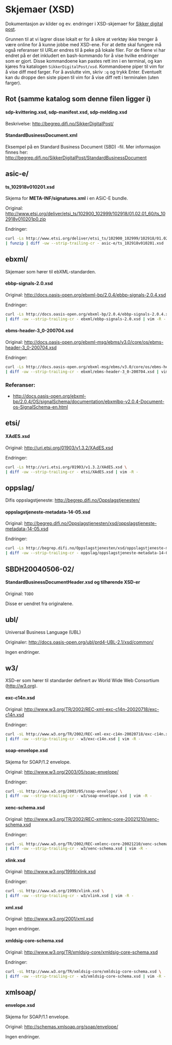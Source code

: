 Skjemaer (XSD)
===========================

Dokumentasjon av kilder og ev. endringer i XSD-skjemaer for [Sikker digital post](http://begrep.difi.no/SikkerDigitalPost/).

Grunnen til at vi lagrer disse lokalt er for å sikre at verktøy ikke trenger å være online for å kunne jobbe med XSD-ene. For at dette skal fungere må også referanser til URLer endres til å peke på lokale filer. For de filene vi har endret på er det inkludert en bash-kommando for å vise hvilke endringer som er gjort. Disse kommandoene kan pastes rett inn i en terminal, og kan kjøres fra katalogen `SikkerDigitalPost/xsd`. Kommandoene piper til vim for å vise diff med farger. For å avslutte vim, skriv `:q` og trykk Enter. Eventuelt kan du droppe den siste pipen til vim for å vise diff rett i terminalen (uten farger).






Rot (samme katalog som denne filen ligger i)
-------------

#### sdp-kvittering.xsd, sdp-manifest.xsd, sdp-melding.xsd

Beskrivelse: http://begrep.difi.no/SikkerDigitalPost/


#### StandardBusinessDocument.xml

Eksempel på en Standard Business Document (SBD) -fil. Mer informasjon
finnes her: http://begrep.difi.no/SikkerDigitalPost/StandardBusinessDocument





asic-e/
-----------------

#### ts_102918v010201.xsd

Skjema for **META-INF/signatures.xml** i en ASiC-E bundle.

Original:
http://www.etsi.org/deliver/etsi_ts/102900_102999/102918/01.02.01_60/ts_102918v010201p0.zip

Endringer:
```bash
curl -Ls http://www.etsi.org/deliver/etsi_ts/102900_102999/102918/01.02.01_60/ts_102918v010201p0.zip \
| funzip | diff -uw --strip-trailing-cr - asic-e/ts_102918v010201.xsd | vim -R -
```






ebxml/
----------------------

Skjemaer som hører til ebXML-standarden.

#### ebbp-signals-2.0.xsd

Original: http://docs.oasis-open.org/ebxml-bp/2.0.4/ebbp-signals-2.0.4.xsd

Endringer:
```bash
curl -Ls http://docs.oasis-open.org/ebxml-bp/2.0.4/ebbp-signals-2.0.4.xsd \
| diff -uw --strip-trailing-cr - ebxml/ebbp-signals-2.0.xsd | vim -R -
```

#### ebms-header-3_0-200704.xsd

Original: http://docs.oasis-open.org/ebxml-msg/ebms/v3.0/core/os/ebms-header-3_0-200704.xsd

Endringer:
```bash
curl -Ls http://docs.oasis-open.org/ebxml-msg/ebms/v3.0/core/os/ebms-header-3_0-200704.xsd \
| diff -uw --strip-trailing-cr - ebxml/ebms-header-3_0-200704.xsd | vim -R -
```

### Referanser:

- http://docs.oasis-open.org/ebxml-bp/2.0.4/OS/signalSchema/documentation/ebxmlbp-v2.0.4-Document-os-SignalSchema-en.html





etsi/
-----------------------

#### XAdES.xsd

Original: http://uri.etsi.org/01903/v1.3.2/XAdES.xsd

Endringer:
```bash
curl -Ls http://uri.etsi.org/01903/v1.3.2/XAdES.xsd \
| diff -uw --strip-trailing-cr - etsi/XAdES.xsd | vim -R -
```





oppslag/
---------------------------
Difis oppslagstjeneste: http://begrep.difi.no/Oppslagstjenesten/

#### oppslagstjeneste-metadata-14-05.xsd

Original:
http://begrep.difi.no/Oppslagstjenesten/xsd/oppslagstjeneste-metadata-14-05.xsd

Endringer:
```bash
curl -Ls http://begrep.difi.no/Oppslagstjenesten/xsd/oppslagstjeneste-metadata-14-05.xsd \
| diff -uw --strip-trailing-cr - oppslag/oppslagstjeneste-metadata-14-05.xsd | vim -R -
```




SBDH20040506-02/
----------------------------------------

#### StandardBusinessDocumentHeader.xsd og tilhørende XSD-er

Original: `TODO`

Disse er uendret fra originalene.





ubl/
-----------------------------
Universal Business Language (UBL)

Originaler: http://docs.oasis-open.org/ubl/prd4-UBL-2.1/xsd/common/

Ingen endringer.


w3/
----------------------
XSD-er som hører til standarder definert av World Wide Web Consortium (http://w3.org).


#### exc-c14n.xsd

Original:
http://www.w3.org/TR/2002/REC-xml-exc-c14n-20020718/exc-c14n.xsd

Endringer:
```bash
curl -sL http://www.w3.org/TR/2002/REC-xml-exc-c14n-20020718/exc-c14n.xsd \
| diff -uw --strip-trailing-cr - w3/exc-c14n.xsd | vim -R -
```


#### soap-envelope.xsd

Skjema for SOAP/1.2 envelope.

Original: http://www.w3.org/2003/05/soap-envelope/

Endringer:
```bash
curl -sL http://www.w3.org/2003/05/soap-envelope/ \
| diff -uw --strip-trailing-cr - w3/soap-envelope.xsd | vim -R -
```


#### xenc-schema.xsd

Original: http://www.w3.org/TR/2002/REC-xmlenc-core-20021210/xenc-schema.xsd

Endringer:
```bash
curl -sL http://www.w3.org/TR/2002/REC-xmlenc-core-20021210/xenc-schema.xsd \
| diff -uw --strip-trailing-cr - w3/xenc-schema.xsd | vim -R -
```


#### xlink.xsd

Original: http://www.w3.org/1999/xlink.xsd

Endringer:
```bash
curl -sL http://www.w3.org/1999/xlink.xsd \
| diff -uw --strip-trailing-cr - w3/xlink.xsd | vim -R -
```



#### xml.xsd

Original: http://www.w3.org/2001/xml.xsd

Ingen endringer.


#### xmldsig-core-schema.xsd

Original: http://www.w3.org/TR/xmldsig-core/xmldsig-core-schema.xsd

Endringer:
```bash
curl -sL http://www.w3.org/TR/xmldsig-core/xmldsig-core-schema.xsd \
| diff -uw --strip-trailing-cr - w3/xmldsig-core-schema.xsd | vim -R -
```





xmlsoap/
---------------------

#### envelope.xsd

Skjema for SOAP/1.1 envelope.

Original: http://schemas.xmlsoap.org/soap/envelope/

Ingen endringer.
